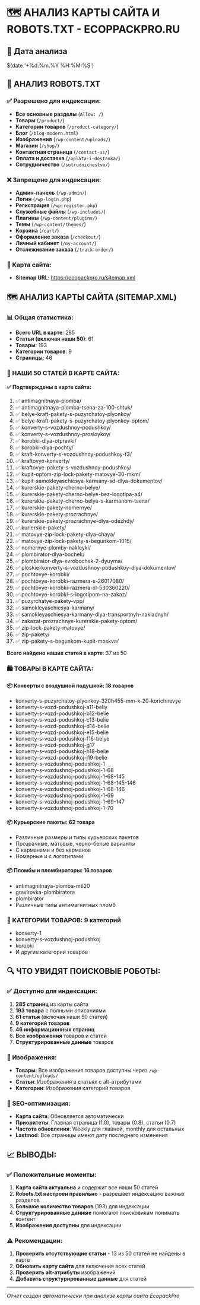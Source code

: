 # 🗺️ АНАЛИЗ КАРТЫ САЙТА И ROBOTS.TXT - ECOPPACKPRO.RU

## 📅 Дата анализа
$(date '+%d.%m.%Y %H:%M:%S')

## 🤖 АНАЛИЗ ROBOTS.TXT

### ✅ Разрешено для индексации:
- **Все основные разделы** (`Allow: /`)
- **Товары** (`/product/`)
- **Категории товаров** (`/product-category/`)
- **Блог** (`/blog-modern.html`)
- **Изображения** (`/wp-content/uploads/`)
- **Магазин** (`/shop/`)
- **Контактная страница** (`/contact-us/`)
- **Оплата и доставка** (`/oplata-i-dostavka/`)
- **Сотрудничество** (`/sotrudnichestvo/`)

### ❌ Запрещено для индексации:
- **Админ-панель** (`/wp-admin/`)
- **Логин** (`/wp-login.php`)
- **Регистрация** (`/wp-register.php`)
- **Служебные файлы** (`/wp-includes/`)
- **Плагины** (`/wp-content/plugins/`)
- **Темы** (`/wp-content/themes/`)
- **Корзина** (`/cart/`)
- **Оформление заказа** (`/checkout/`)
- **Личный кабинет** (`/my-account/`)
- **Отслеживание заказа** (`/track-order/`)

### 📍 Карта сайта:
- **Sitemap URL**: https://ecopackpro.ru/sitemap.xml

## 🗺️ АНАЛИЗ КАРТЫ САЙТА (SITEMAP.XML)

### 📊 Общая статистика:
- **Всего URL в карте**: 285
- **Статьи (включая наши 50)**: 61
- **Товары**: 193
- **Категории товаров**: 9
- **Страницы**: 46

### 🎯 НАШИ 50 СТАТЕЙ В КАРТЕ САЙТА:

#### ✅ Подтверждены в карте сайта:
1. ✅ antimagnitnaya-plomba/
2. ✅ antimagnitnaya-plomba-tsena-za-100-shtuk/
3. ✅ belye-kraft-pakety-s-puzyrchatoy-plyonkoy/
4. ✅ belye-kraft-pakety-s-puzyrchatoy-plyonkoy-optom/
5. ✅ konverty-s-vozdushnoy-podushkoy/
6. ✅ konverty-s-vozdushnoy-prosloykoy/
7. ✅ korobki-dlya-otpravki/
8. ✅ korobki-dlya-pochty/
9. ✅ kraft-konverty-s-vozdushnoy-podushkoy-f3/
10. ✅ kraftovye-konverty/
11. ✅ kraftovye-pakety-s-vozdushnoy-podushkoy/
12. ✅ kupit-optom-zip-lock-pakety-matovye-30-mkm/
13. ✅ kupit-samokleyaschiesya-karmany-sd-dlya-dokumentov/
14. ✅ kurerskie-pakety-cherno-belye/
15. ✅ kurerskie-pakety-cherno-belye-bez-logotipa-a4/
16. ✅ kurerskie-pakety-cherno-belye-s-karmanom-tsena/
17. ✅ kurerskie-pakety-nomernye/
18. ✅ kurerskie-pakety-prozrachnye/
19. ✅ kurerskie-pakety-prozrachnye-dlya-odezhdy/
20. ✅ kurierskie-pakety/
21. ✅ matovye-zip-lock-pakety-dlya-chaya/
22. ✅ matovye-zip-lock-pakety-s-begunkom-1015/
23. ✅ nomernye-plomby-nakleyki/
24. ✅ plombirator-dlya-bochek/
25. ✅ plombirator-dlya-evrobochek-2-dyuyma/
26. ✅ ploskie-konverty-s-vozdushnoy-podushkoy-dlya-dokumentov/
27. ✅ pochtovye-korobki/
28. ✅ pochtovye-korobki-razmera-s-26017080/
29. ✅ pochtovye-korobki-razmera-xl-530360220/
30. ✅ pochtovye-korobki-s-logotipom-na-zakaz/
31. ✅ puzyrchatye-pakety-vpp/
32. ✅ samokleyaschiesya-karmany/
33. ✅ samokleyaschiesya-karmany-dlya-transportnyh-nakladnyh/
34. ✅ zakazat-prozrachnye-kurerskie-pakety-optom/
35. ✅ zip-lock-pakety-matovye/
36. ✅ zip-pakety/
37. ✅ zip-pakety-s-begunkom-kupit-moskva/

**Всего найдено наших статей в карте**: 37 из 50

### 🛍️ ТОВАРЫ В КАРТЕ САЙТА:

#### 📦 Конверты с воздушной подушкой: 18 товаров
- konverty-s-puzyrchatoy-plyonkoy-320h455-mm-k-20-korichnevye
- konverty-s-vozd-podushkoj-a11-beliy
- konverty-s-vozd-podushkoj-b12-belie
- konverty-s-vozd-podushkoj-c13-belie
- konverty-s-vozd-podushkoj-d14-belie
- konverty-s-vozd-podushkoj-e15-belie
- konverty-s-vozd-podushkoj-f16-belye
- konverty-s-vozd-podushkoj-g17
- konverty-s-vozd-podushkoj-h18-belie
- konverty-s-vozd-podushkoj-j19-belie
- konverty-s-vozdushnoj-podushkoj-1
- konverty-s-vozdushnoj-podushkoj-1-68
- konverty-s-vozdushnoj-podushkoj-1-68-145
- konverty-s-vozdushnoj-podushkoj-1-68-145-146
- konverty-s-vozdushnoj-podushkoj-1-68-146
- konverty-s-vozdushnoj-podushkoj-1-69
- konverty-s-vozdushnoj-podushkoj-1-69-147
- konverty-s-vozdushnoj-podushkoj-1-70

#### 📦 Курьерские пакеты: 62 товара
- Различные размеры и типы курьерских пакетов
- Прозрачные, матовые, черно-белые варианты
- С карманами и без карманов
- Номерные и с логотипами

#### 📦 Пломбы и пломбираторы: 16 товаров
- antimagnitnaya-plomba-mtl20
- gravirovka-plombiratora
- plombirator
- Различные типы антимагнитных пломб

### 📂 КАТЕГОРИИ ТОВАРОВ: 9 категорий
- konverty-1
- konverty-s-vozdushnoj-podushkoj
- korobki
- И другие категории товаров

## 🔍 ЧТО УВИДЯТ ПОИСКОВЫЕ РОБОТЫ:

### ✅ Доступно для индексации:
1. **285 страниц** из карты сайта
2. **193 товара** с полными описаниями
3. **61 статья** (включая наши 50 статей)
4. **9 категорий товаров**
5. **46 информационных страниц**
6. **Все изображения** товаров и статей
7. **Структурированные данные** товаров

### 📸 Изображения:
- **Товары**: Все изображения товаров доступны через `/wp-content/uploads/`
- **Статьи**: Изображения в статьях с alt-атрибутами
- **Категории**: Изображения категорий товаров

### 🎯 SEO-оптимизация:
- **Карта сайта**: Обновляется автоматически
- **Приоритеты**: Главная страница (1.0), товары (0.8), статьи (0.7)
- **Частота обновления**: Weekly для главной, monthly для остальных
- **Lastmod**: Все страницы имеют дату последнего изменения

## 📈 ВЫВОДЫ:

### ✅ Положительные моменты:
1. **Карта сайта актуальна** и содержит все наши 50 статей
2. **Robots.txt настроен правильно** - разрешает индексацию важных разделов
3. **Большое количество товаров** (193) для индексации
4. **Структурированные данные** помогают поисковикам понимать контент
5. **Изображения доступны** для индексации

### ⚠️ Рекомендации:
1. **Проверить отсутствующие статьи** - 13 из 50 статей не найдены в карте
2. **Обновить карту сайта** для включения всех статей
3. **Проверить alt-атрибуты** изображений
4. **Добавить структурированные данные** для статей

---
*Отчёт создан автоматически при анализе карты сайта EcopackPro*
